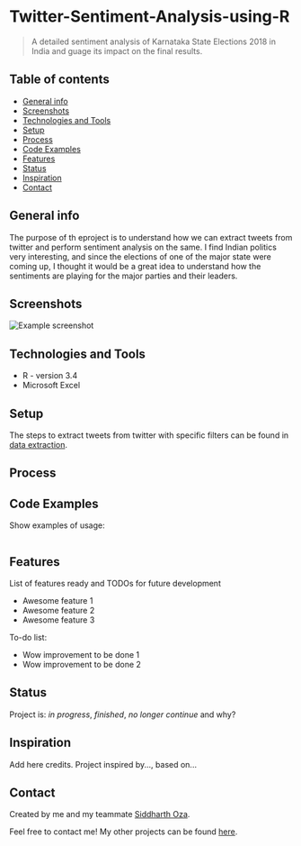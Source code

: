 # Twitter-Sentiment-Analysis-using-R
> A detailed sentiment analysis of Karnataka State Elections 2018 in India and guage its impact on the final results. 
## Table of contents
* [General info](#general-info)
* [Screenshots](#screenshots)
* [Technologies and Tools](#technologies-and-tools)
* [Setup](#setup)
* [Process](#process)
* [Code Examples](#code-examples)
* [Features](#features)
* [Status](#status)
* [Inspiration](#inspiration)
* [Contact](#contact)

## General info

The purpose of th eproject is to understand how we can extract tweets from twitter and perform sentiment analysis on the same. 
I find Indian politics very interesting, and since the elections of one of the major state were coming up, I thought it would be a great idea to understand how the sentiments are playing for the major parties and their leaders.

## Screenshots
![Example screenshot](./img/screenshot.png)

## Technologies and Tools
* R - version 3.4
* Microsoft Excel


## Setup

The steps to extract tweets from twitter with specific filters can be found in [data extraction](https://github.com/harshbg/Twitter-Sentiment-Analysis-using-R/blob/master/Data%20Extraction).






## Process

## Code Examples
Show examples of usage:

````

````

## Features
List of features ready and TODOs for future development
* Awesome feature 1
* Awesome feature 2
* Awesome feature 3

To-do list:
* Wow improvement to be done 1
* Wow improvement to be done 2

## Status
Project is: _in progress_, _finished_, _no longer continue_ and why?

## Inspiration
Add here credits. Project inspired by..., based on...

## Contact
Created by me and my teammate [Siddharth Oza](https://github.com/siddharthoza).

Feel free to contact me! My other projects can be found [here](http://www.gupta-harsh.com/projects/).